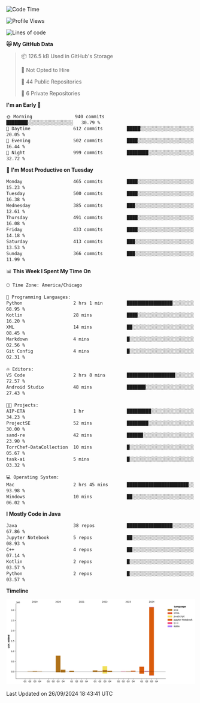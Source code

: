 <!--START_SECTION:waka-->
![Code Time](http://img.shields.io/badge/Code%20Time-639%20hrs%206%20mins-blue)

![Profile Views](http://img.shields.io/badge/Profile%20Views-4-blue)

![Lines of code](https://img.shields.io/badge/From%20Hello%20World%20I%27ve%20Written-4.8%20million%20lines%20of%20code-blue)

**🐱 My GitHub Data** 

> 📦 126.5 kB Used in GitHub's Storage 
 > 
> 🚫 Not Opted to Hire
 > 
> 📜 44 Public Repositories 
 > 
> 🔑 6 Private Repositories 
 > 
**I'm an Early 🐤** 

```text
🌞 Morning                940 commits         ████████░░░░░░░░░░░░░░░░░   30.79 % 
🌆 Daytime                612 commits         █████░░░░░░░░░░░░░░░░░░░░   20.05 % 
🌃 Evening                502 commits         ████░░░░░░░░░░░░░░░░░░░░░   16.44 % 
🌙 Night                  999 commits         ████████░░░░░░░░░░░░░░░░░   32.72 % 
```
📅 **I'm Most Productive on Tuesday** 

```text
Monday                   465 commits         ████░░░░░░░░░░░░░░░░░░░░░   15.23 % 
Tuesday                  500 commits         ████░░░░░░░░░░░░░░░░░░░░░   16.38 % 
Wednesday                385 commits         ███░░░░░░░░░░░░░░░░░░░░░░   12.61 % 
Thursday                 491 commits         ████░░░░░░░░░░░░░░░░░░░░░   16.08 % 
Friday                   433 commits         ████░░░░░░░░░░░░░░░░░░░░░   14.18 % 
Saturday                 413 commits         ███░░░░░░░░░░░░░░░░░░░░░░   13.53 % 
Sunday                   366 commits         ███░░░░░░░░░░░░░░░░░░░░░░   11.99 % 
```


📊 **This Week I Spent My Time On** 

```text
🕑︎ Time Zone: America/Chicago

💬 Programming Languages: 
Python                   2 hrs 1 min         █████████████████░░░░░░░░   68.95 % 
Kotlin                   28 mins             ████░░░░░░░░░░░░░░░░░░░░░   16.20 % 
XML                      14 mins             ██░░░░░░░░░░░░░░░░░░░░░░░   08.45 % 
Markdown                 4 mins              █░░░░░░░░░░░░░░░░░░░░░░░░   02.56 % 
Git Config               4 mins              █░░░░░░░░░░░░░░░░░░░░░░░░   02.31 % 

🔥 Editors: 
VS Code                  2 hrs 8 mins        ██████████████████░░░░░░░   72.57 % 
Android Studio           48 mins             ███████░░░░░░░░░░░░░░░░░░   27.43 % 

🐱‍💻 Projects: 
AIP-ETA                  1 hr                █████████░░░░░░░░░░░░░░░░   34.23 % 
ProjectSE                52 mins             ████████░░░░░░░░░░░░░░░░░   30.00 % 
sand-re                  42 mins             ██████░░░░░░░░░░░░░░░░░░░   23.90 % 
TorrChef-DataCollection  10 mins             █░░░░░░░░░░░░░░░░░░░░░░░░   05.67 % 
task-ai                  5 mins              █░░░░░░░░░░░░░░░░░░░░░░░░   03.32 % 

💻 Operating System: 
Mac                      2 hrs 45 mins       ███████████████████████░░   93.98 % 
Windows                  10 mins             ██░░░░░░░░░░░░░░░░░░░░░░░   06.02 % 
```

**I Mostly Code in Java** 

```text
Java                     38 repos            █████████████████░░░░░░░░   67.86 % 
Jupyter Notebook         5 repos             ██░░░░░░░░░░░░░░░░░░░░░░░   08.93 % 
C++                      4 repos             ██░░░░░░░░░░░░░░░░░░░░░░░   07.14 % 
Kotlin                   2 repos             █░░░░░░░░░░░░░░░░░░░░░░░░   03.57 % 
Python                   2 repos             █░░░░░░░░░░░░░░░░░░░░░░░░   03.57 % 
```



**Timeline**

![Lines of Code chart](https://raw.githubusercontent.com/phanijsp/phanijsp/main/assets/bar_graph.png)


 Last Updated on 26/09/2024 18:43:41 UTC
<!--END_SECTION:waka-->
